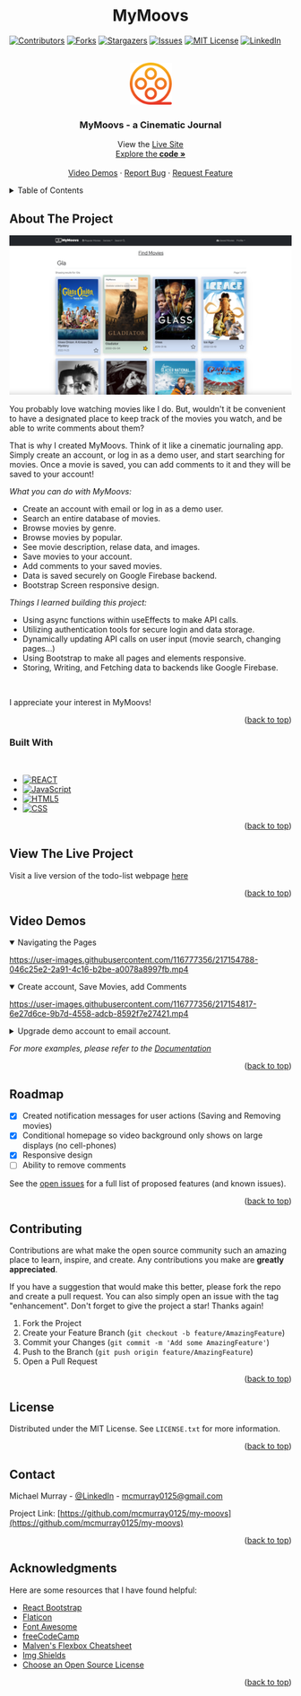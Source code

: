 <h1 align="center">MyMoovs</h1>

<!-- Improved compatibility of back to top link: See: https://github.com/othneildrew/Best-README-Template/pull/73 -->

<a name="readme-top"></a>

<!-- PROJECT SHIELDS -->
<!--
*** I'm using markdown "reference style" links for readability.
*** Reference links are enclosed in brackets [ ] instead of parentheses ( ).
*** See the bottom of this document for the declaration of the reference variables
*** for contributors-url, forks-url, etc. This is an optional, concise syntax you may use.
*** https://www.markdownguide.org/basic-syntax/#reference-style-links
-->

[![Contributors][contributors-shield]][contributors-url]
[![Forks][forks-shield]][forks-url]
[![Stargazers][stars-shield]][stars-url]
[![Issues][issues-shield]][issues-url]
[![MIT License][license-shield]][license-url]
[![LinkedIn][linkedin-shield]][linkedin-url]

<!-- PROJECT LOGO -->
<br />
<div align="center">
  <a href="https://github.com/mcmurray0125/my-moovs">
    <img src="./public/my-moovs-favicon-192.png" alt="Logo" width="75px" height="75px">
  </a>

  <h3 align="center">MyMoovs - a Cinematic Journal</h3>

  <p align="center">
    View the <a href ="https://mymoovs.netlify.app/">Live Site</a>
    <br />
    <a href="https://github.com/mcmurray0125/my-moovs">Explore the<strong> code »</strong></a>
    <br />
    <br />
    <a href="#video-demos">Video Demos</a>
    ·
    <a href="https://github.com/mcmurray0125/my-moovs/issues">Report Bug</a>
    ·
    <a href="https://github.com/mcmurray0125/my-moovs/issues">Request Feature</a>
  </p>
</div>

<!-- TABLE OF CONTENTS -->
<details>
  <summary>Table of Contents</summary>
  <ol>
    <li>
      <a href="#about-the-project">About The Project</a>
      <ul>
        <li><a href="#built-with">Built With</a></li>
      </ul>
    </li>
    <li>
      <a href="#view-the-live-project">View the Live Project</a>
      <ul>
      </ul>
    </li>
    <li><a href="#video-demos">Video Demos</a></li>
    <li><a href="#roadmap">Roadmap</a></li>
    <li><a href="#contributing">Contributing</a></li>
    <li><a href="#license">License</a></li>
    <li><a href="#contact">Contact</a></li>
    <li><a href="#acknowledgments">Acknowledgments</a></li>
  </ol>
</details>

<!-- ABOUT THE PROJECT -->

## About The Project

[![Product Name Screen Shot][product-screenshot]](https://github.com/mcmurray0125/my-moovs)

You probably love watching movies like I do. But, wouldn't it be convenient to have a designated place to keep track of the movies you watch, and be able to write comments about them?

That is why I created MyMoovs. Think of it like a cinematic journaling app. Simply create an account, or log in as a demo user, and start searching for movies. Once a movie is saved, you can add comments to it and they will be saved to your account!

_What you can do with MyMoovs:_

- Create an account with email or log in as a demo user.
- Search an entire database of movies.
- Browse movies by genre.
- Browse movies by popular.
- See movie description, relase data, and images.
- Save movies to your account.
- Add comments to your saved movies.
- Data is saved securely on Google Firebase backend.
- Bootstrap Screen responsive design.

_Things I learned building this project:_

- Using async functions within useEffects to make API calls.
- Utilizing authentication tools for secure login and data storage.
- Dynamically updating API calls on user input (movie search, changing pages...)
- Using Bootstrap to make all pages and elements responsive.
- Storing, Writing, and Fetching data to backends like Google Firebase.

<br>

I appreciate your interest in MyMoovs!

<p align="right">(<a href="#readme-top">back to top</a>)</p>

### Built With

<br>

- [![REACT][react.js]][react-url]
- [![JavaScript][javascript.com]][javascript-url]
- [![HTML5][html.org]][html-url]
- [![CSS][css.org]][css-url]

<p align="right">(<a href="#readme-top">back to top</a>)</p>

<!-- GETTING STARTED -->

## View The Live Project

Visit a live version of the todo-list webpage <a href ="https://mymoovs.netlify.app/">here</a>

<p align="right">(<a href="#readme-top">back to top</a>)</p>
<!-- USAGE EXAMPLES -->

## Video Demos

<details open>
  <summary>Navigating the Pages</summary>



https://user-images.githubusercontent.com/116777356/217154788-046c25e2-2a91-4c16-b2be-a0078a8997fb.mp4



</details>

<details open>
  <summary>Create account, Save Movies, add Comments</summary>
  
  

https://user-images.githubusercontent.com/116777356/217154817-6e27d6ce-9b7d-4558-adcb-8592f7e27421.mp4


  
  
</details>

<details>
  <summary>Upgrade demo account to email account.</summary>
  
  

https://user-images.githubusercontent.com/116777356/217154850-27ae067e-42db-4098-802e-834fce828172.mp4


  
  
</details>

_For more examples, please refer to the [Documentation](https://example.com)_

<p align="right">(<a href="#readme-top">back to top</a>)</p>

<!-- ROADMAP -->

## Roadmap

- [x] Created notification messages for user actions (Saving and Removing movies)
- [x] Conditional homepage so video background only shows on large displays (no cell-phones)
- [x] Responsive design
- [ ] Ability to remove comments

See the [open issues](https://github.com/mcmurray0125/my-moovs/issues) for a full list of proposed features (and known issues).

<p align="right">(<a href="#readme-top">back to top</a>)</p>

<!-- CONTRIBUTING -->

## Contributing

Contributions are what make the open source community such an amazing place to learn, inspire, and create. Any contributions you make are **greatly appreciated**.

If you have a suggestion that would make this better, please fork the repo and create a pull request. You can also simply open an issue with the tag "enhancement".
Don't forget to give the project a star! Thanks again!

1. Fork the Project
2. Create your Feature Branch (`git checkout -b feature/AmazingFeature`)
3. Commit your Changes (`git commit -m 'Add some AmazingFeature'`)
4. Push to the Branch (`git push origin feature/AmazingFeature`)
5. Open a Pull Request

<p align="right">(<a href="#readme-top">back to top</a>)</p>

<!-- LICENSE -->

## License

Distributed under the MIT License. See `LICENSE.txt` for more information.

<p align="right">(<a href="#readme-top">back to top</a>)</p>

<!-- CONTACT -->

## Contact

Michael Murray - [@LinkedIn](https://www.linkedin.com/in/michaelchristophermurray/) - mcmurray0125@gmail.com

Project Link: [https://github.com/mcmurray0125/my-moovs](https://github.com/mcmurray0125/my-moovs)

<p align="right">(<a href="#readme-top">back to top</a>)</p>

<!-- ACKNOWLEDGMENTS -->

## Acknowledgments

Here are some resources that I have found helpful:

- [React Bootstrap](https://react-bootstrap.github.io/)
- [Flaticon](https://www.flaticon.com/)
- [Font Awesome](https://fontawesome.com)
- [freeCodeCamp](https://www.youtube.com/@freecodecamp)
- [Malven's Flexbox Cheatsheet](https://flexbox.malven.co/)
- [Img Shields](https://shields.io)
- [Choose an Open Source License](https://choosealicense.com)

<p align="right">(<a href="#readme-top">back to top</a>)</p>

<!-- MARKDOWN LINKS & IMAGES -->
<!-- https://www.markdownguide.org/basic-syntax/#reference-style-links -->

[contributors-shield]: https://img.shields.io/github/contributors/mcmurray0125/my-moovs.svg?style=for-the-badge
[contributors-url]: https://github.com/mcmurray0125/my-moovs/graphs/contributors
[forks-shield]: https://img.shields.io/github/forks/mcmurray0125/my-moovs.svg?style=for-the-badge
[forks-url]: https://github.com/mcmurray0125/my-moovs/network/members
[stars-shield]: https://img.shields.io/github/stars/mcmurray0125/my-moovs.svg?style=for-the-badge
[stars-url]: https://github.com/mcmurray0125/my-moovs/stargazers
[issues-shield]: https://img.shields.io/github/issues/mcmurray0125/my-moovs.svg?style=for-the-badge
[issues-url]: https://github.com/mcmurray0125/my-moovs/issues
[license-shield]: https://img.shields.io/github/license/mcmurray0125/my-moovs.svg?style=for-the-badge
[license-url]: https://github.com/mcmurray0125/my-moovs/blob/main/LICENSE.txt
[linkedin-shield]: https://img.shields.io/badge/-LinkedIn-black.svg?style=for-the-badge&logo=linkedin&colorB=555
[linkedin-url]: https://linkedin.com/in/michaelchristophermurray
[product-screenshot]: /public/mymoovs-thumb.png
[next.js]: https://img.shields.io/badge/next.js-000000?style=for-the-badge&logo=nextdotjs&logoColor=white
[next-url]: https://nextjs.org/
[react.js]: https://img.shields.io/badge/React-20232A?style=for-the-badge&logo=react&logoColor=61DAFB
[react-url]: https://reactjs.org/
[vue.js]: https://img.shields.io/badge/Vue.js-35495E?style=for-the-badge&logo=vuedotjs&logoColor=4FC08D
[vue-url]: https://vuejs.org/
[angular.io]: https://img.shields.io/badge/Angular-DD0031?style=for-the-badge&logo=angular&logoColor=white
[angular-url]: https://angular.io/
[svelte.dev]: https://img.shields.io/badge/Svelte-4A4A55?style=for-the-badge&logo=svelte&logoColor=FF3E00
[svelte-url]: https://svelte.dev/
[laravel.com]: https://img.shields.io/badge/Laravel-FF2D20?style=for-the-badge&logo=laravel&logoColor=white
[laravel-url]: https://laravel.com
[bootstrap.com]: https://img.shields.io/badge/Bootstrap-563D7C?style=for-the-badge&logo=bootstrap&logoColor=white
[bootstrap-url]: https://getbootstrap.com
[jquery.com]: https://img.shields.io/badge/jQuery-0769AD?style=for-the-badge&logo=jquery&logoColor=white
[jquery-url]: https://jquery.com
[javascript.com]: https://img.shields.io/badge/JavaScript-F7DF1E?logo=javascript&logoColor=000&style=for-the-badge
[javascript-url]: https://javascript.com/
[html.org]: https://img.shields.io/badge/HTML5-E34F26?logo=html5&logoColor=fff&style=for-the-badge
[html-url]: https://w3.org/html/
[css.org]: https://img.shields.io/badge/CSS3-1572B6?logo=css3&logoColor=fff&style=for-the-badge
[css-url]: https://www.w3.org/Style/CSS/Overview.en.html

<!-- This README.md file contains code written by another person. View the source code of the original creator here: https://github.com/othneildrew/Best-README-Template/blob/master/LICENSE.txt -->
